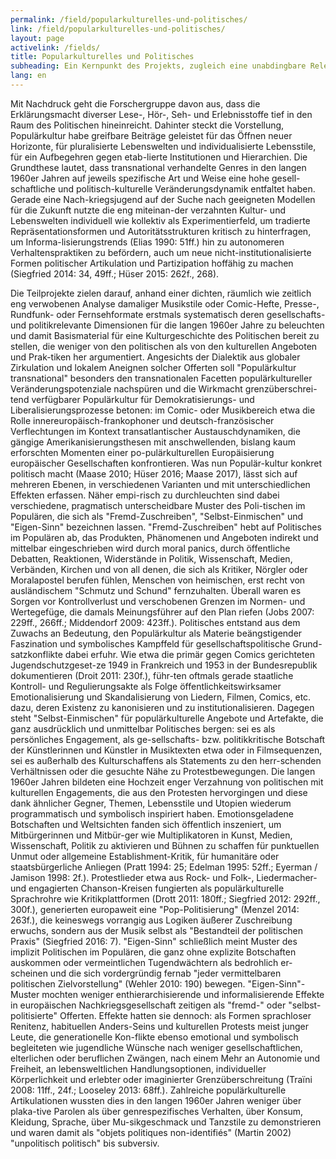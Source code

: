 ```yaml
---
permalink: /field/popularkulturelles-und-politisches/
link: /field/popularkulturelles-und-politisches/
layout: page
activelink: /fields/
title: Popularkulturelles und Politisches
subheading: Ein Kernpunkt des Projekts, zugleich eine unabdingbare Relevanzfrage zeithistorischer Be-schäftigung mit populären Kulturformen, besteht im bislang systematisch kaum erforschten Nexus von transnationaler Populärkultur und dem Wandel in Politik und Gesellschaft. 
lang: en
---
```

<!-- more --> Mit Nachdruck geht die Forschergruppe davon aus, dass die Erklärungsmacht diverser Lese-, Hör-, Seh- und Erlebnisstoffe tief in den Raum des Politischen hineinreicht. Dahinter steckt die Vorstellung, Populärkultur habe greifbare Beiträge geleistet für das Öffnen neuer Horizonte, für pluralisierte Lebenswelten und individualisierte Lebensstile, für ein Aufbegehren gegen etab-lierte Institutionen und Hierarchien. Die Grundthese lautet, dass transnational verhandelte Genres in den langen 1960er Jahren auf jeweils spezifische Art und Weise eine hohe gesell-schaftliche und politisch-kulturelle Veränderungsdynamik entfaltet haben. Gerade eine Nach-kriegsjugend auf der Suche nach geeigneten Modellen für die Zukunft nutzte die eng miteinan-der verzahnten Kultur- und Lebenswelten individuell wie kollektiv als Experimentierfeld, um tradierte Repräsentationsformen und Autoritätsstrukturen kritisch zu hinterfragen, um Informa-lisierungstrends (Elias 1990: 51ff.) hin zu autonomeren Verhaltenspraktiken zu befördern, auch um neue nicht-institutionalisierte Formen politischer Artikulation und Partizipation hoffähig zu machen (Siegfried 2014: 34, 49ff.; Hüser 2015: 262f., 268).
Die Teilprojekte zielen darauf, anhand einer dichten, räumlich wie zeitlich eng verwobenen Analyse damaliger Musikstile oder Comic-Hefte, Presse-, Rundfunk- oder Fernsehformate erstmals systematisch deren gesellschafts- und politikrelevante Dimensionen für die langen 1960er Jahre zu beleuchten und damit Basismaterial für eine Kulturgeschichte des Politischen bereit zu stellen, die weniger von den politischen als von den kulturellen Angeboten und Prak-tiken her argumentiert. Angesichts der Dialektik aus globaler Zirkulation und lokalem Aneignen solcher Offerten soll "Populärkultur transnational" besonders den transnationalen Facetten populärkultureller Veränderungspotenziale nachspüren und die Wirkmacht grenzüberschrei-tend verfügbarer Populärkultur für Demokratisierungs- und Liberalisierungsprozesse betonen: im Comic- oder Musikbereich etwa die Rolle innereuropäisch-frankophoner und deutsch-französischer Verflechtungen im Kontext transatlantischer Austauschdynamiken, die gängige Amerikanisierungsthesen mit anschwellenden, bislang kaum erforschten Momenten einer po-pulärkulturellen Europäisierung europäischer Gesellschaften konfrontieren. Was nun Populär-kultur konkret politisch macht (Maase 2010; Hüser 2016; Maase 2017), lässt sich auf mehreren Ebenen, in verschiedenen Varianten und mit unterschiedlichen Effekten erfassen. Näher empi-risch zu durchleuchten sind dabei verschiedene, pragmatisch unterscheidbare Muster des Poli-tischen im Populären, die sich als "Fremd-Zuschreiben", "Selbst-Einmischen" und "Eigen-Sinn" bezeichnen lassen.
"Fremd-Zuschreiben" hebt auf Politisches im Populären ab, das Produkten, Phänomenen und Angeboten indirekt und mittelbar eingeschrieben wird durch moral panics, durch öffentliche Debatten, Reaktionen, Widerstände in Politik, Wissenschaft, Medien, Verbänden, Kirchen und von all denen, die sich als Kritiker, Nörgler oder Moralapostel berufen fühlen, Menschen von heimischen, erst recht von ausländischem "Schmutz und Schund" fernzuhalten. Überall waren es Sorgen vor Kontrollverlust und verschobenen Grenzen im Normen- und Wertegefüge, die damals Meinungsführer auf den Plan riefen (Jobs 2007: 229ff., 266ff.; Middendorf 2009: 423ff.). Politisches entstand aus dem Zuwachs an Bedeutung, den Populärkultur als Materie beängstigender Faszination und symbolisches Kampffeld für gesellschaftspolitische Grund-satzkonflikte dabei erfuhr. Wie etwa die primär gegen Comics gerichteten Jugendschutzgeset-ze 1949 in Frankreich und 1953 in der Bundesrepublik dokumentieren (Droit 2011: 230f.), führ-ten oftmals gerade staatliche Kontroll- und Regulierungsakte als Folge öffentlichkeitswirksamer Emotionalisierung und Skandalisierung von Liedern, Filmen, Comics, etc. dazu, deren Existenz zu kanonisieren und zu institutionalisieren.
Dagegen steht "Selbst-Einmischen" für populärkulturelle Angebote und Artefakte, die ganz ausdrücklich und unmittelbar Politisches bergen: sei es als persönliches Engagement, als ge-sellschafts- bzw. politikkritische Botschaft der Künstlerinnen und Künstler in Musiktexten etwa oder in Filmsequenzen, sei es außerhalb des Kulturschaffens als Statements zu den herr-schenden Verhältnissen oder die gesuchte Nähe zu Protestbewegungen. Die langen 1960er Jahren bildeten eine Hochzeit enger Verzahnung von politischen mit kulturellen Engagements, die aus den Protesten hervorgingen und diese dank ähnlicher Gegner, Themen, Lebensstile und Utopien wiederum programmatisch und symbolisch inspiriert haben. Emotionsgeladene Botschaften und Weltsichten fanden sich öffentlich inszeniert, um Mitbürgerinnen und Mitbür-ger wie Multiplikatoren in Kunst, Medien, Wissenschaft, Politik zu aktivieren und Bühnen zu schaffen für punktuellen Unmut oder allgemeine Establishment-Kritik, für humanitäre oder staatsbürgerliche Anliegen (Pratt 1994: 25; Edelman 1995: 52ff.; Eyerman / Jamison 1998: 2f.). Protestlieder etwa aus Rock- und Folk-, Liedermacher- und engagierten Chanson-Kreisen fungierten als populärkulturelle Sprachrohre wie Kritikplattformen (Drott 2011: 180ff.; Siegfried 2012: 292ff., 300f.), generierten europaweit eine "Pop-Politisierung" (Menzel 2014: 263f.), die keineswegs vorrangig aus Logiken äußerer Zuschreibung erwuchs, sondern aus der Musik selbst als "Bestandteil der politischen Praxis" (Siegfried 2016: 7).
"Eigen-Sinn" schließlich meint Muster des implizit Politischen im Populären, die ganz ohne explizite Botschaften auskommen oder vermeintlichen Tugendwächtern als bedrohlich er-scheinen und die sich vordergründig fernab "jeder vermittelbaren politischen Zielvorstellung" (Wehler 2010: 190) bewegen. "Eigen-Sinn"-Muster mochten weniger enthierarchisierende und informalisierende Effekte in europäischen Nachkriegsgesellschaft zeitigen als "fremd-" oder "selbst-politisierte" Offerten. Effekte hatten sie dennoch: als Formen sprachloser Renitenz, habituellen Anders-Seins und kulturellen Protests meist junger Leute, die generationelle Kon-flikte ebenso emotional und symbolisch begleiteten wie jugendliche Wünsche nach weniger gesellschaftlichen, elterlichen oder beruflichen Zwängen, nach einem Mehr an Autonomie und Freiheit, an lebensweltlichen Handlungsoptionen, individueller Körperlichkeit und erlebter oder imaginierter Grenzüberschreitung (Traïni 2008: 11ff., 24f.; Looseley 2013: 68ff.). Zahlreiche populärkulturelle Artikulationen wussten dies in den langen 1960er Jahren weniger über plaka-tive Parolen als über genrespezifisches Verhalten, über Konsum, Kleidung, Sprache, über Mu-sikgeschmack und Tanzstile zu demonstrieren und waren damit als "objets politiques non-identifiés" (Martin 2002) "unpolitisch politisch" bis subversiv.
